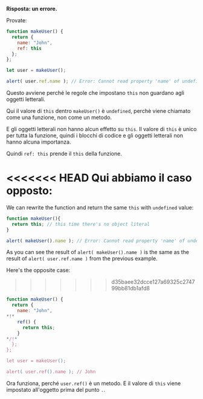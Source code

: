 **Risposta: un errore.**

Provate:
```js run
function makeUser() {
  return {
    name: "John",
    ref: this
  };
};

let user = makeUser();

alert( user.ref.name ); // Error: Cannot read property 'name' of undefined
```

Questo avviene perché le regole che impostano `this` non guardano agli oggetti letterali. 

Qui il valore di `this` dentro `makeUser()` è `undefined`, perchè viene chiamato come una funzione, non come un metodo.

E gli oggetti letterali non hanno alcun effetto su `this`. Il valore di `this` è unico per tutta la funzione, quindi i blocchi di codice e gli oggetti letterali non hanno alcuna importanza.

Quindi `ref: this` prende il `this` della funzione.

<<<<<<< HEAD
Qui abbiamo il caso opposto:
=======
We can rewrite the function and return the same `this` with `undefined` value: 

```js run
function makeUser(){
  return this; // this time there's no object literal
}

alert( makeUser().name ); // Error: Cannot read property 'name' of undefined
```
As you can see the result of `alert( makeUser().name )` is the same as the result of `alert( user.ref.name )` from the previous example.

Here's the opposite case:
>>>>>>> d35baee32dcce127a69325c274799bb81db1afd8

```js run
function makeUser() {
  return {
    name: "John",
*!*
    ref() {
      return this;
    }
*/!*
  };
};

let user = makeUser();

alert( user.ref().name ); // John
```

Ora funziona, perché `user.ref()` è un metodo. E il valore di `this` viene impostato all'oggetto prima del punto `.`.


